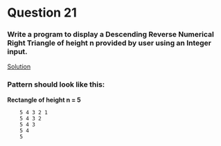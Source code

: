 # Question 21

### Write a program to display a Descending Reverse Numerical Right Triangle of height **n** provided by user using an Integer input.

[Solution](/techgig/pattern_21/desc_rev_num_right_triangle.java)

### Pattern should look like this:

**Rectangle of height n = 5**
```
    5 4 3 2 1
    5 4 3 2
    5 4 3
    5 4
    5
```